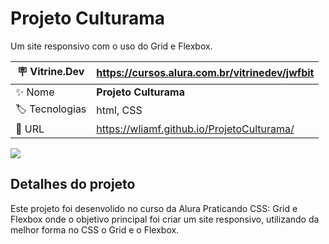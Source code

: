# Projeto Culturama

Um site responsivo com o uso do Grid e Flexbox.

| :placard: Vitrine.Dev |  https://cursos.alura.com.br/vitrinedev/jwfbit   |
| -------------  | --- |
| :sparkles: Nome        | **Projeto Culturama**
| :label: Tecnologias | html, CSS 
| :rocket: URL         | https://wliamf.github.io/ProjetoCulturama/

<!-- Inserir imagem com a #vitrinedev ao final do link -->
![](https://user-images.githubusercontent.com/116922569/215493006-f051e6f2-3678-4256-83c1-20e1595c1aaf.png#vitrinedev)

## Detalhes do projeto
 Este projeto foi desenvolido no curso da Alura Praticando CSS: Grid e Flexbox onde o objetivo principal foi criar um site responsivo, utilizando da melhor forma no CSS o Grid e o Flexbox.
